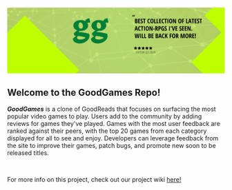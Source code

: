 ![GGSample](https://github.com/cubOlson/GoodGames/blob/main/resources/gg-sample.png?raw=true)

## Welcome to the GoodGames Repo! 
***GoodGames*** is a clone of GoodReads that focuses on surfacing the most popular video games to play. Users add to the community by adding reviews for games they've played. Games with the most user feedback are ranked against their peers, with the top 20 games from each category displayed for all to see and enjoy. Developers can leverage feedback from the site to improve their games, patch bugs, and promote new soon to be released titles. 

&nbsp;&nbsp;&nbsp;&nbsp;&nbsp;&nbsp;&nbsp;&nbsp;&nbsp;&nbsp;

For more info on this project, check out our project wiki [here!](https://github.com/cubOlson/GoodGames/wiki)
